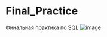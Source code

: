 # Final_Practice
Финальная практика по SQL
![image](https://github.com/Gollandskiy/Final_Practice/assets/126692933/1075d456-7354-4a86-9079-94eed60f8596)
